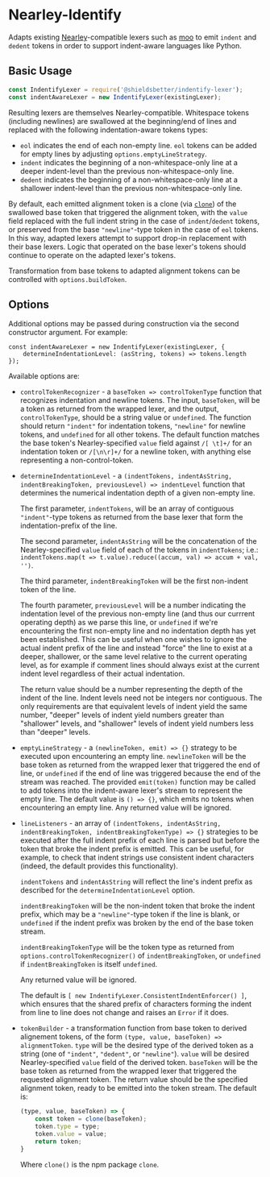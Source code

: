 # Nearley-Identify

Adapts existing [Nearley](https://www.npmjs.com/package/nearley)-compatible
lexers such as [moo](https://www.npmjs.com/package/moo) to emit `indent` and
`dedent` tokens in order to support indent-aware languages like Python.

## Basic Usage

```javascript
const IndentifyLexer = require('@shieldsbetter/indentify-lexer');
const indentAwareLexer = new IndentifyLexer(existingLexer);
```

Resulting lexers are themselves Nearley-compatible.  Whitespace tokens
(including newlines) are swallowed at the beginning/end of lines and replaced
with the following indentation-aware tokens types:

* `eol` indicates the end of each non-empty line.  `eol` tokens can be added for
  empty lines by adjusting `options.emptyLineStrategy`.
* `indent` indicates the beginning of a non-whitespace-only line at a deeper
  indent-level than the previous non-whitespace-only line.
* `dedent` indicates the beginning of a non-whitespace-only line at a shallower
  indent-level than the previous non-whitespace-only line.

By default, each emitted alignment token is a clone (via
[`clone`](https://www.npmjs.com/package/clone)) of the swallowed base token that triggered the alignment token, with the `value` field replaced with the full
indent string in the case of `indent`/`dedent` tokens, or preserved from the
base `"newline"`-type token in the case of `eol` tokens.  In this way, adapted
lexers attempt to support drop-in replacement with their base lexers.  Logic
that operated on the base lexer's tokens should continue to operate on the
adapted lexer's tokens.

Transformation from base tokens to adapted alignment tokens can be controlled
with `options.buildToken`.

## Options

Additional options may be passed during construction via the second constructor
argument.  For example:

```
const indentAwareLexer = new IndentifyLexer(existingLexer, {
    determineIndentationLevel: (asString, tokens) => tokens.length
});
```

Available options are:

* `controlTokenRecognizer` - a `baseToken => controlTokenType` function that
  recognizes indentation and newline tokens.  The input, `baseToken`, will be a
  token as returned from the wrapped lexer, and the output, `controlTokenType`,
  should be a string value or `undefined`.  The function should return
  `"indent"` for indentation tokens, `"newline"` for newline tokens, and
  `undefined` for all other tokens.  The default function matches the base
  token's Nearley-specified `value` field against `/[ \t]+/` for an indentation
  token or `/[\n\r]+/` for a newline token, with anything else representing a
  non-control-token.
* `determineIndentationLevel` - a
  `(indentTokens, indentAsString, indentBreakingToken, previousLevel) =>
  indentLevel` function that determines the numerical indentation depth of
  a given non-empty line.
  
  The first parameter, `indentTokens`, will be an array of contiguous
  `"indent"`-type tokens as returned from the base lexer that form the
  indentation-prefix of the line.
  
  The second parameter, `indentAsString` will be the concatenation of the
  Nearley-specified `value` field of each of the tokens in `indentTokens`; i.e.:
  `indentTokens.map(t => t.value).reduce((accum, val) => accum + val, '')`.
  
  The third parameter, `indentBreakingToken` will be the first non-indent token
  of the line.
  
  The fourth parameter, `previousLevel` will be a number indicating the
  indentation level of the previous non-empty line (and thus our currrent
  operating depth) as we parse this line, or `undefined` if we're encountering
  the first non-empty line and no indentation depth has yet been established.
  This can be useful when one wishes to ignore the actual indent prefix of the
  line and instead "force" the line to exist at a deeper, shallower, or the same
  level relative to the current operating level, as for example if comment lines
  should always exist at the current indent level regardless of their actual
  indentation.
  
  The return value should be a number representing the depth of the indent of
  the line.  Indent levels need not be integers nor contiguous.  The only
  requirements are that equivalent levels of indent yield the same number,
  "deeper" levels of indent yield numbers greater than "shallower" levels, and
  "shallower" levels of indent yield numbers less than "deeper" levels.
* `emptyLineStrategy` - a `(newlineToken, emit) => {}` strategy to be executed
  upon encountering an empty line.  `newlineToken` will be the base token as
  returned from the wrapped lexer that triggered the end of line, or
  `undefined` if the end of line was triggered because the end of the stream was
  reached.  The provided `emit(token)` function may be called to add tokens into
  the indent-aware lexer's stream to represent the empty line.  The default
  value is `() => {}`, which emits no tokens when encountering an empty line.
  Any returned value will be ignored.
* `lineListeners` - an array of `(indentTokens, indentAsString,
  indentBreakingToken, indentBreakingTokenType) => {}` strategies to be executed
  after the full indent prefix of each line is parsed but before the token that
  broke the indent prefix is emitted.  This can be useful, for example, to check
  that indent strings use consistent indent characters (indeed, the default
  provides this functionality).
  
  `indentTokens` and `indentAsString` will reflect the line's indent prefix as
  described for the `determineIndentationLevel` option.
  
  `indentBreakingToken` will be the non-indent token that broke the indent
  prefix, which may be a `"newline"`-type token if the line is blank, or
  `undefined` if the indent prefix was broken by the end of the base token
  stream.
  
  `indentBreakingTokenType` will be the token type as returned from
  `options.controlTokenRecognizer()` of `indentBreakingToken`, or `undefined` if
  `indentBreakingToken` is itself `undefined`.
  
  Any returned value will be ignored.
  
  The default is `[ new IndentifyLexer.ConsistentIndentEnforcer() ]`, which
  ensures that the shared prefix of characters forming the indent from line to
  line does not change and raises an `Error` if it does.
* `tokenBuilder` - a transformation function from base token to derived
  alignement tokens, of the form `(type, value, baseToken) => alignmentToken`.
  `type` will be the desired type of the derived token as a string (one of
  `"indent"`, `"dedent"`, or `"newline"`).  `value` will be desired
  Nearley-specified `value` field of the derived token.  `baseToken` will be the
  base token as returned from the wrapped lexer that triggered the requested
  alignment token.  The return value should be the specified alignment token,
  ready to be emitted into the token stream.  The default is:
  
  ```javascript
  (type, value, baseToken) => {
      const token = clone(baseToken);
      token.type = type;
      token.value = value;
      return token;
  }
  ```
  
  Where `clone()` is the npm package `clone`.
